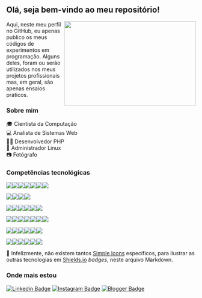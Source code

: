 ## Olá, seja bem-vindo ao meu repositório!

<img align="right" width="350" height="224" src="https://media.giphy.com/media/L8K62iTDkzGX6/giphy.gif">

Aqui, neste meu perfil no GitHub, eu apenas publico os meus códigos de experimentos em programação. Alguns deles, foram ou serão utilizados nos meus projetos profissionais mas, em geral, são apenas ensaios práticos.

### Sobre mim

:mortar_board: Cientista da Computação<br />
:computer: Analista de Sistemas Web<br />
:man_technologist: Desenvolvedor PHP<br />
:penguin: Administrador Linux<br />
:camera: Fotógrafo

### Competências tecnológicas

<img src="https://img.shields.io/badge/PHP-%23777BB4.svg?&style=flat-square&logo=php&logoColor=white" /><img src="https://img.shields.io/badge/Apache%20-%23D42029.svg?&style=flat-square&logo=apache&logoColor=white" /><img src="https://img.shields.io/badge/NGINX%20-%23269539.svg?&style=flat-square&logo=nginx&logoColor=white" /><img src="https://img.shields.io/badge/MySQL-%234479A1.svg?&style=flat-square&logo=mysql&logoColor=white" /><img src="https://img.shields.io/badge/MariaDB-%23003545.svg?&style=flat-square&logo=mariadb&logoColor=white" /><img src="https://img.shields.io/badge/MongoDB-%2347A248.svg?&style=flat-square&logo=mongodb&logoColor=white" /><img src="https://img.shields.io/badge/Redis-%23dc382d.svg?&style=flat-square&logo=redis&logoColor=white" />

<img src="https://img.shields.io/badge/Linux-%23FCC624?logo=linux&logoColor=black&style=flat-square" /><img src="https://img.shields.io/badge/Fedora-%23294172.svg?&style=flat-square&logo=fedora&logoColor=white" /><img src="https://img.shields.io/badge/CentOS-%23262577.svg?&style=flat-square&logo=centos&logoColor=white" /><img src="https://img.shields.io/badge/Shell_Script%20-%23121011.svg?&style=flat-square&logo=gnu-bash&logoColor=white" />

<img src="https://img.shields.io/badge/AWS%20-%23FF9900.svg?&style=flat-square&logo=amazon-aws&logoColor=white" /><img src="https://img.shields.io/badge/Docker%20-%232496ED.svg?&style=flat-square&logo=docker&logoColor=white" /><img src="https://img.shields.io/badge/GitHub-%23181717.svg?&style=flat-square&logo=github&logoColor=white" /><img src="https://img.shields.io/badge/Subversion-%23809CC9.svg?&style=flat-square&logo=subversion&logoColor=white" /><img src="https://img.shields.io/badge/VirtualBox-%23183A61.svg?&style=flat-square&logo=virtualbox&logoColor=white" /><img src="https://img.shields.io/badge/VMware-%23607078.svg?&style=flat-square&logo=vmware&logoColor=white" />

<img src="https://img.shields.io/badge/Bootstrap%20-%23563D7C.svg?&style=flat-square&logo=bootstrap&logoColor=white" /><img src="https://img.shields.io/badge/HTML5%20-%23E34F26.svg?&style=flat-square&logo=html5&logoColor=white" /><img src="https://img.shields.io/badge/CSS3%20-%231572B6.svg?&style=flat-square&logo=css3&logoColor=white" /><img src="https://img.shields.io/badge/JavaScript-%23F7DF1E.svg?&style=flat-square&logo=javascript&logoColor=black" /><img src="https://img.shields.io/badge/jQuery%20-%230769AD.svg?&style=flat-square&logo=jquery&logoColor=white" /><img src="https://img.shields.io/badge/JSON-%23000000.svg?&style=flat-square&logo=json&logoColor=white" /><img src="https://img.shields.io/badge/SVG-%23FFB13B.svg?&style=flat-square&logo=svg&logoColor=black" />

<img src="https://img.shields.io/badge/LaTeX%20-%23008080.svg?&style=flat-square&logo=latex&logoColor=white" /><img src="https://img.shields.io/badge/Perl-%2339457E.svg?&style=flat-square&logo=perl&logoColor=white" /><img src="https://img.shields.io/badge/C%20-%2300599C.svg?&style=flat-square&logo=c&logoColor=white" /><img src="https://img.shields.io/badge/Python%20-%2314354C.svg?&style=flat-square&logo=python&logoColor=white" /><img src="https://img.shields.io/badge/Java-%23007396.svg?&style=flat-square&logo=java&logoColor=white" /><img src="https://img.shields.io/badge/R-%23276DC3.svg?&style=flat-square&logo=r&logoColor=white" />

<img src="https://img.shields.io/badge/Apache%20NetBeans%20IDE-%231B6AC6.svg?&style=flat-square&logo=apache%20netbeans%20ide&logoColor=white" /><img src="https://img.shields.io/badge/LibreOffice-%2318A303.svg?&style=flat-square&logo=libreoffice&logoColor=white" /><img src="https://img.shields.io/badge/Microsoft%20Excel-%23217346?logo=microsoft-excel&logoColor=white&style=flat-square" /><img src="https://img.shields.io/badge/Wolfram%20Mathematica-%23DD1100.svg?&style=flat-square&logo=wolfram&logoColor=white" /><img src="https://img.shields.io/badge/GIMP-%235C5543.svg?&style=flat-square&logo=gimp&logoColor=white" /><img src="https://img.shields.io/badge/Inkscape-%23000000.svg?&style=flat-square&logo=inkscape&logoColor=white" />

:name_badge: Infelizmente, não existem tantos [Simple Icons](https://simpleicons.org/) específicos, para ilustrar as outras tecnologias em [Shields.io](https://shields.io/) *badges*, neste arquivo Markdown.

### Onde mais estou

[![Linkedin Badge](https://img.shields.io/badge/LinkedIn-%230077B5.svg?&style=flat&logo=linkedin&logoColor=white&link=https://www.linkedin.com/in/daniel-madeira/)](https://www.linkedin.com/in/daniel-madeira/)
[![Instagram Badge](https://img.shields.io/badge/Instagram-%23E4405F.svg?&style=flat&logo=instagram&logoColor=white&link=https://www.instagram.com/danmfoto/)](https://www.instagram.com/danmfoto/)
[![Blogger Badge](https://img.shields.io/badge/Blogger-%23FF5722.svg?&style=flat&logo=blogger&logoColor=white&link=http://dan-scientia.blogspot.com/)](http://dan-scientia.blogspot.com/)
